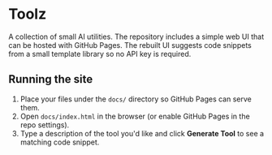 # Toolz

A collection of small AI utilities. The repository includes a simple web UI that can be hosted with GitHub Pages. The rebuilt UI suggests code snippets from a small template library so no API key is required.

## Running the site

1. Place your files under the `docs/` directory so GitHub Pages can serve them.
2. Open `docs/index.html` in the browser (or enable GitHub Pages in the repo settings).
3. Type a description of the tool you'd like and click **Generate Tool** to see a matching code snippet.
